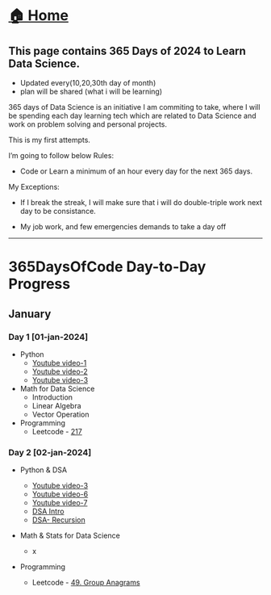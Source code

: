 
# <a href="../">🏠 Home</a>

## This page contains 365 Days of 2024 to Learn Data Science.

- Updated every(10,20,30th day of month)
- plan will be shared (what i will be learning)


365 days of Data Science is an initiative I am commiting to take, where I will be spending each day learning tech which are related to Data Science and work on problem solving and personal projects. 

This is my first attempts.

I’m going to follow below Rules:

- Code or Learn a minimum of an hour every day for the next 365 days.
<!-- Tweet your progress every day with the #100DaysOfCode hashtag -->
My Exceptions:

- If I break the streak, I will make sure that i will do double-triple work next day to be consistance.

- My job work, and few emergencies demands to take a day off

------------------------------




# 365DaysOfCode Day-to-Day Progress
## January
### Day 1  [01-jan-2024]
- Python
    - [Youtube video-1](https://www.youtube.com/watch?v=H21U4jX_SLQ&list=PLdpzxOOAlwvKwTyYNJCUwGPvql0TrsPgv)
    - [Youtube video-2](https://www.youtube.com/watch?v=AgikzDtqgIY&list=PLdpzxOOAlwvKwTyYNJCUwGPvql0TrsPgv&index=2)
    - [Youtube video-3](https://www.youtube.com/watch?v=yPlC6Y3OpBM&list=PLdpzxOOAlwvKwTyYNJCUwGPvql0TrsPgv&index=3)
- Math for Data Science
    - Introduction
    - Linear Algebra
    - Vector Operation
- Programming
    - Leetcode - [217](https://leetcode.com/problems/contains-duplicate/submissions/1133346023/)

<!-- - DSA  -->
### Day 2  [02-jan-2024]
- Python & DSA
    - [Youtube video-3](https://youtu.be/7sWFBuVwScM?si=bAEXH2sXiX88v3_U) 
    - [Youtube video-6](https://youtu.be/tvdIGMahlNM?si=qyvWfZTJATGU1shW)
    - [Youtube video-7](https://youtu.be/oX1whbilkMU?si=p2ltRZXDXiCuOtvq)
    - [DSA Intro](https://youtu.be/scNEzQPL3X0?si=Cb8nV7Q5oCcTAi5N)
    - [DSA- Recursion](https://youtu.be/kIIqM_XxJzc?si=938IfuoLGB4Din_u)
         
- Math & Stats for Data Science
    - x
- Programming
    - Leetcode - [49. Group Anagrams
](https://leetcode.com/problems/group-anagrams/submissions/1134786852/?submissionId=1134781118)
    

